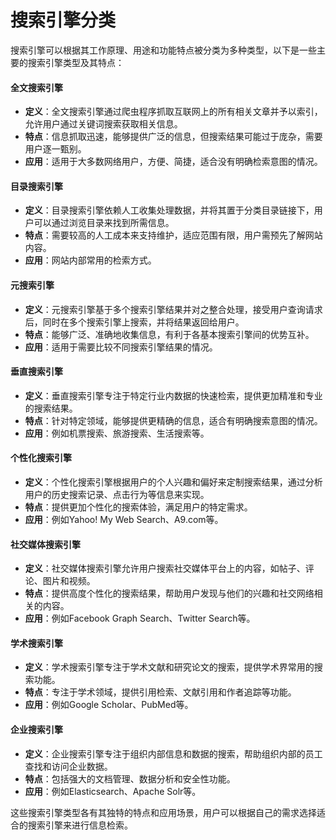 # 搜索引擎分类

搜索引擎可以根据其工作原理、用途和功能特点被分类为多种类型，以下是一些主要的搜索引擎类型及其特点：

#### 全文搜索引擎

* **定义**：全文搜索引擎通过爬虫程序抓取互联网上的所有相关文章并予以索引，允许用户通过关键词搜索获取相关信息。
* **特点**：信息抓取迅速，能够提供广泛的信息，但搜索结果可能过于庞杂，需要用户逐一甄别。
* **应用**：适用于大多数网络用户，方便、简捷，适合没有明确检索意图的情况。

#### 目录搜索引擎

* **定义**：目录搜索引擎依赖人工收集处理数据，并将其置于分类目录链接下，用户可以通过浏览目录来找到所需信息。
* **特点**：需要较高的人工成本来支持维护，适应范围有限，用户需预先了解网站内容。
* **应用**：网站内部常用的检索方式。

#### 元搜索引擎

* **定义**：元搜索引擎基于多个搜索引擎结果并对之整合处理，接受用户查询请求后，同时在多个搜索引擎上搜索，并将结果返回给用户。
* **特点**：能够广泛、准确地收集信息，有利于各基本搜索引擎间的优势互补。
* **应用**：适用于需要比较不同搜索引擎结果的情况。

#### 垂直搜索引擎

* **定义**：垂直搜索引擎专注于特定行业内数据的快速检索，提供更加精准和专业的搜索结果。
* **特点**：针对特定领域，能够提供更精确的信息，适合有明确搜索意图的情况。
* **应用**：例如机票搜索、旅游搜索、生活搜索等。

#### 个性化搜索引擎

* **定义**：个性化搜索引擎根据用户的个人兴趣和偏好来定制搜索结果，通过分析用户的历史搜索记录、点击行为等信息来实现。
* **特点**：提供更加个性化的搜索体验，满足用户的特定需求。
* **应用**：例如Yahoo! My Web Search、A9.com等。

#### 社交媒体搜索引擎

* **定义**：社交媒体搜索引擎允许用户搜索社交媒体平台上的内容，如帖子、评论、图片和视频。
* **特点**：提供高度个性化的搜索结果，帮助用户发现与他们的兴趣和社交网络相关的内容。
* **应用**：例如Facebook Graph Search、Twitter Search等。

#### 学术搜索引擎

* **定义**：学术搜索引擎专注于学术文献和研究论文的搜索，提供学术界常用的搜索功能。
* **特点**：专注于学术领域，提供引用检索、文献引用和作者追踪等功能。
* **应用**：例如Google Scholar、PubMed等。

#### 企业搜索引擎

* **定义**：企业搜索引擎专注于组织内部信息和数据的搜索，帮助组织内部的员工查找和访问企业数据。
* **特点**：包括强大的文档管理、数据分析和安全性功能。
* **应用**：例如Elasticsearch、Apache Solr等。

这些搜索引擎类型各有其独特的特点和应用场景，用户可以根据自己的需求选择适合的搜索引擎来进行信息检索。
